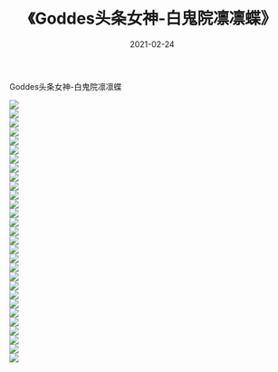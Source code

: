 ﻿---
layout: post
title:  《Goddes头条女神-白鬼院凛凛蝶》
date:   2021-02-24
img: http://img.660000.xyz/Sharelink/网络美图/2021/Goddes头条女神-白鬼院凛凛蝶/000.jpg
categories: [美女, 清纯, 唯美]
---

Goddes头条女神-白鬼院凛凛蝶

  ![](http://img.660000.xyz/Sharelink/网络美图/2021/Goddes头条女神-白鬼院凛凛蝶/001.jpg) <br> ![](http://img.660000.xyz/Sharelink/网络美图/2021/Goddes头条女神-白鬼院凛凛蝶/002.jpg) <br> ![](http://img.660000.xyz/Sharelink/网络美图/2021/Goddes头条女神-白鬼院凛凛蝶/003.jpg) <br> ![](http://img.660000.xyz/Sharelink/网络美图/2021/Goddes头条女神-白鬼院凛凛蝶/004.jpg) <br> ![](http://img.660000.xyz/Sharelink/网络美图/2021/Goddes头条女神-白鬼院凛凛蝶/005.jpg) <br> ![](http://img.660000.xyz/Sharelink/网络美图/2021/Goddes头条女神-白鬼院凛凛蝶/006.jpg) <br> ![](http://img.660000.xyz/Sharelink/网络美图/2021/Goddes头条女神-白鬼院凛凛蝶/007.jpg) <br> ![](http://img.660000.xyz/Sharelink/网络美图/2021/Goddes头条女神-白鬼院凛凛蝶/008.jpg) <br> ![](http://img.660000.xyz/Sharelink/网络美图/2021/Goddes头条女神-白鬼院凛凛蝶/009.jpg) <br> ![](http://img.660000.xyz/Sharelink/网络美图/2021/Goddes头条女神-白鬼院凛凛蝶/010.jpg) <br> ![](http://img.660000.xyz/Sharelink/网络美图/2021/Goddes头条女神-白鬼院凛凛蝶/011.jpg) <br> ![](http://img.660000.xyz/Sharelink/网络美图/2021/Goddes头条女神-白鬼院凛凛蝶/012.jpg) <br> ![](http://img.660000.xyz/Sharelink/网络美图/2021/Goddes头条女神-白鬼院凛凛蝶/013.jpg) <br> ![](http://img.660000.xyz/Sharelink/网络美图/2021/Goddes头条女神-白鬼院凛凛蝶/014.jpg) <br> ![](http://img.660000.xyz/Sharelink/网络美图/2021/Goddes头条女神-白鬼院凛凛蝶/015.jpg) <br> ![](http://img.660000.xyz/Sharelink/网络美图/2021/Goddes头条女神-白鬼院凛凛蝶/016.jpg) <br> ![](http://img.660000.xyz/Sharelink/网络美图/2021/Goddes头条女神-白鬼院凛凛蝶/017.jpg) <br> ![](http://img.660000.xyz/Sharelink/网络美图/2021/Goddes头条女神-白鬼院凛凛蝶/018.jpg) <br> ![](http://img.660000.xyz/Sharelink/网络美图/2021/Goddes头条女神-白鬼院凛凛蝶/019.jpg) <br> ![](http://img.660000.xyz/Sharelink/网络美图/2021/Goddes头条女神-白鬼院凛凛蝶/020.jpg) <br> ![](http://img.660000.xyz/Sharelink/网络美图/2021/Goddes头条女神-白鬼院凛凛蝶/021.jpg) <br> ![](http://img.660000.xyz/Sharelink/网络美图/2021/Goddes头条女神-白鬼院凛凛蝶/022.jpg) <br> ![](http://img.660000.xyz/Sharelink/网络美图/2021/Goddes头条女神-白鬼院凛凛蝶/023.jpg) <br> ![](http://img.660000.xyz/Sharelink/网络美图/2021/Goddes头条女神-白鬼院凛凛蝶/024.jpg) <br> ![](http://img.660000.xyz/Sharelink/网络美图/2021/Goddes头条女神-白鬼院凛凛蝶/025.jpg) <br> ![](http://img.660000.xyz/Sharelink/网络美图/2021/Goddes头条女神-白鬼院凛凛蝶/026.jpg) <br> ![](http://img.660000.xyz/Sharelink/网络美图/2021/Goddes头条女神-白鬼院凛凛蝶/027.jpg) <br> ![](http://img.660000.xyz/Sharelink/网络美图/2021/Goddes头条女神-白鬼院凛凛蝶/028.jpg) <br> ![](http://img.660000.xyz/Sharelink/网络美图/2021/Goddes头条女神-白鬼院凛凛蝶/029.jpg) <br>